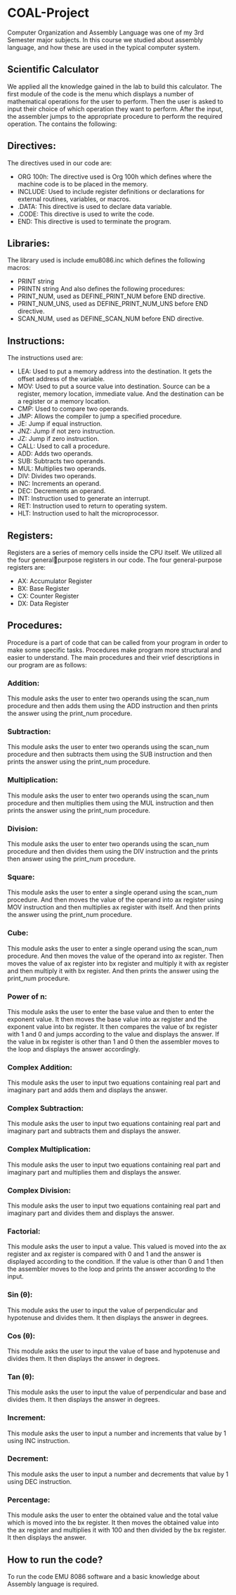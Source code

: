 # COAL-Project
Computer Organization and Assembly Language was one of my 3rd Semester major subjects. In this course we studied about assembly language, and how these are used in the typical computer system.

## Scientific Calculator

We applied all the knowledge gained in the lab to build this calculator. The first module of the code is the menu which displays a number of mathematical operations for the user to perform. Then the user is asked to input their choice of which operation they want to perform. After the input, the assembler jumps to the appropriate procedure to perform the required operation. The contains the following:

## Directives:

The directives used in our code are:
- ORG 100h: The directive used is Org 100h which defines where the machine code is to 
be placed in the memory.
- INCLUDE: Used to include register definitions or declarations for external routines, 
variables, or macros.
- .DATA: This directive is used to declare data variable.
- .CODE: This directive is used to write the code.
- END: This directive is used to terminate the program.

## Libraries:

The library used is include emu8086.inc which defines the following macros:
- PRINT string
- PRINTN string
And also defines the following procedures:
- PRINT_NUM, used as DEFINE_PRINT_NUM before END directive.
- PRINT_NUM_UNS, used as DEFINE_PRINT_NUM_UNS before END directive.
- SCAN_NUM, used as DEFINE_SCAN_NUM before END directive.

## Instructions:
The instructions used are:
- LEA: Used to put a memory address into the destination. It gets the offset address of the 
variable.
- MOV: Used to put a source value into destination. Source can be a register, memory 
location, immediate value. And the destination can be a register or a memory location.
- CMP: Used to compare two operands. 
- JMP: Allows the compiler to jump a specified procedure.
- JE: Jump if equal instruction.
- JNZ: Jump if not zero instruction.
- JZ: Jump if zero instruction.
- CALL: Used to call a procedure.
- ADD: Adds two operands.
- SUB: Subtracts two operands.
- MUL: Multiplies two operands.
- DIV: Divides two operands.
- INC: Increments an operand.
- DEC: Decrements an operand.
- INT: Instruction used to generate an interrupt.
- RET: Instruction used to return to operating system.
- HLT: Instruction used to halt the microprocessor.

## Registers:
Registers are a series of memory cells inside the CPU itself. We utilized all the four generalpurpose registers in our code. The four general-purpose registers are:
- AX: Accumulator Register
- BX: Base Register
- CX: Counter Register
- DX: Data Register

## Procedures:
Procedure is a part of code that can be called from your program in order to make some specific tasks. Procedures make program more structural and easier to understand. The main procedures and their vrief descriptions in our program are as follows:

### Addition: 

This module asks the user to enter two operands using the scan_num procedure and then adds them using the ADD instruction and then prints the answer using the print_num procedure.

### Subtraction: 

This module asks the user to enter two operands using the scan_num procedure and then subtracts them using the SUB instruction and then prints the answer using the print_num procedure.

### Multiplication: 

This module asks the user to enter two operands using the scan_num procedure and then multiplies them using the MUL instruction and then prints the answer using the print_num procedure.

### Division: 

This module asks the user to enter two operands using the scan_num procedure and then divides them using the DIV instruction and the prints then answer using the print_num procedure.

### Square: 

This module asks the user to enter a single operand using the scan_num procedure. And then moves the value of the operand into ax register using MOV instruction and then multiplies ax register with itself. And then prints the answer using the print_num procedure.

### Cube: 

This module asks the user to enter a single operand using the scan_num procedure. And then moves the value of the operand into ax register. Then moves the value of ax register into bx register and multiply it with ax register and then multiply it with bx register. And then prints the answer using the print_num procedure.

### Power of n: 

This module asks the user to enter the base value and then to enter the exponent value. It then moves the base value into ax register and the exponent value into bx register. It then compares the value of bx register with 1 and 0 and jumps according to the value and displays the answer. If the value in bx register is other than 1 and 0 then the assembler moves to the loop and displays the answer accordingly.

### Complex Addition: 

This module asks the user to input two equations containing real part and imaginary part and adds them and displays the answer.

### Complex Subtraction: 

This module asks the user to input two equations containing real part and imaginary part and subtracts them and displays the answer.

### Complex Multiplication: 

This module asks the user to input two equations containing real part and imaginary part and multiplies them and displays the answer.

### Complex Division: 

This module asks the user to input two equations containing real part and imaginary part and divides them and displays the answer.

### Factorial: 

This module asks the user to input a value. This valued is moved into the ax register and ax register is compared with 0 and 1 and the answer is displayed according to the condition. If the value is other than 0 and 1 then the assembler moves to the loop and prints the answer according to the input.

### Sin (θ): 

This module asks the user to input the value of perpendicular and hypotenuse and divides them. It then displays the answer in degrees.

### Cos (θ): 

This module asks the user to input the value of base and hypotenuse and divides them. It then displays the answer in degrees.

### Tan (θ): 

This module asks the user to input the value of perpendicular and base and divides them. It then displays the answer in degrees.

### Increment: 

This module asks the user to input a number and increments that value by 1 using INC instruction.

### Decrement: 

This module asks the user to input a number and decrements that value by 1 using DEC instruction.


### Percentage: 
This module asks the user to enter the obtained value and the total value which is moved into the bx register. It then moves the obtained value into the ax register and multiplies it with 100 and then divided by the bx register. It then displays the answer.


## How to run the code?
To run the code EMU 8086 software and a basic knowledge about Assembly language is required.
